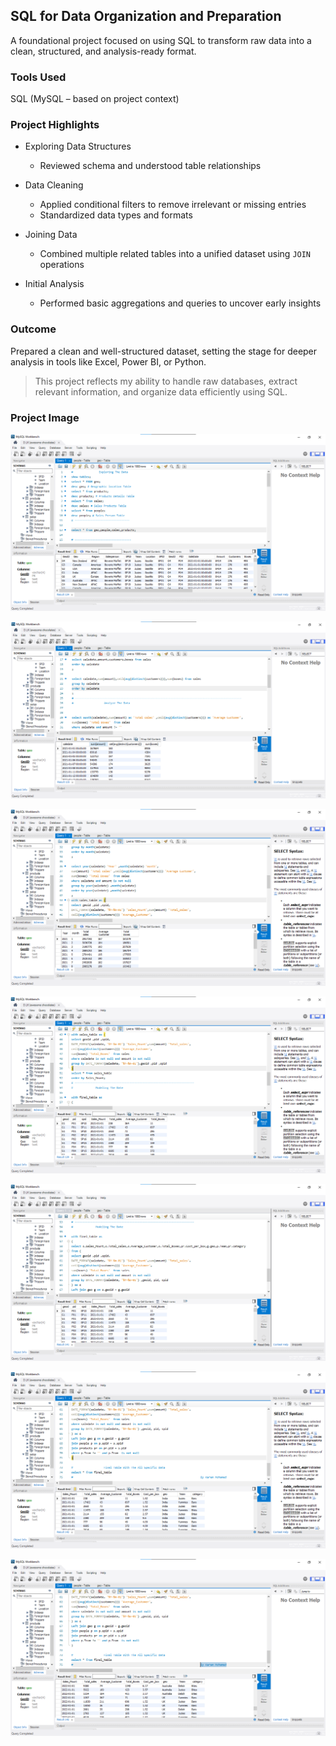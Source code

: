 ## SQL for Data Organization and Preparation

A foundational project focused on using SQL to transform raw data into a clean, structured, and analysis-ready format.

### Tools Used
 SQL (MySQL – based on project context)

### Project Highlights
- Exploring Data Structures 
  - Reviewed schema and understood table relationships  

- Data Cleaning
  - Applied conditional filters to remove irrelevant or missing entries  
  - Standardized data types and formats  

- Joining Data
  - Combined multiple related tables into a unified dataset using `JOIN` operations  

- Initial Analysis
  - Performed basic aggregations and queries to uncover early insights  

### Outcome
Prepared a clean and well-structured dataset, setting the stage for deeper analysis in tools like Excel, Power BI, or Python.

> This project reflects my ability to handle raw databases, extract relevant information, and organize data efficiently using SQL.

### Project Image

![data cleaning](Project%20Image%20/sql1.png)

![data cleaning](Project%20Image%20/sql2.png)

![data cleaning](Project%20Image%20/sql3.png)

![data cleaning](Project%20Image%20/sql4.png)

![data cleaning](Project%20Image%20/sql5.png)

![data cleaning](Project%20Image%20/sql6.png)

![data cleaning](Project%20Image%20/sql7.png)
